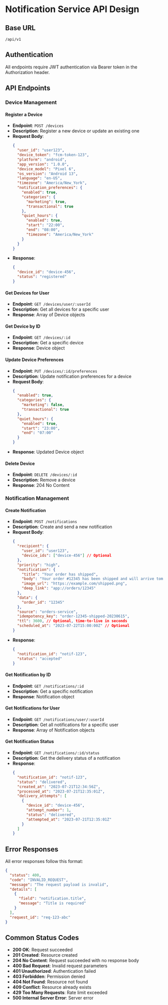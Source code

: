 # Notification Service API Design

## Base URL
`/api/v1`

## Authentication
All endpoints require JWT authentication via Bearer token in the Authorization header.

## API Endpoints

### Device Management

#### Register a Device
- **Endpoint**: `POST /devices`
- **Description**: Register a new device or update an existing one
- **Request Body**:
  ```json
  {
    "user_id": "user123",
    "device_token": "fcm-token-123",
    "platform": "android",
    "app_version": "1.0.0",
    "device_model": "Pixel 6",
    "os_version": "Android 13",
    "language": "en-US",
    "timezone": "America/New_York",
    "notification_preferences": {
      "enabled": true,
      "categories": {
        "marketing": true,
        "transactional": true
      },
      "quiet_hours": {
        "enabled": true,
        "start": "22:00",
        "end": "08:00",
        "timezone": "America/New_York"
      }
    }
  }
  ```
- **Response**:
  ```json
  {
    "device_id": "device-456",
    "status": "registered"
  }
  ```

#### Get Devices for User
- **Endpoint**: `GET /devices/user/:userId`
- **Description**: Get all devices for a specific user
- **Response**: Array of Device objects

#### Get Device by ID
- **Endpoint**: `GET /devices/:id`
- **Description**: Get a specific device
- **Response**: Device object

#### Update Device Preferences
- **Endpoint**: `PUT /devices/:id/preferences`
- **Description**: Update notification preferences for a device
- **Request Body**:
  ```json
  {
    "enabled": true,
    "categories": {
      "marketing": false,
      "transactional": true
    },
    "quiet_hours": {
      "enabled": true,
      "start": "23:00",
      "end": "07:00"
    }
  }
  ```
- **Response**: Updated Device object

#### Delete Device
- **Endpoint**: `DELETE /devices/:id`
- **Description**: Remove a device
- **Response**: 204 No Content

### Notification Management

#### Create Notification
- **Endpoint**: `POST /notifications`
- **Description**: Create and send a new notification
- **Request Body**:
  ```json
  {
    "recipient": {
      "user_id": "user123",
      "device_ids": ["device-456"] // Optional
    },
    "priority": "high",
    "notification": {
      "title": "Your order has shipped",
      "body": "Your order #12345 has been shipped and will arrive tomorrow.",
      "image_url": "https://example.com/shipped.png",
      "deep_link": "app://orders/12345"
    },
    "data": {
      "order_id": "12345"
    },
    "source": "orders-service",
    "idempotency_key": "order-12345-shipped-20230615",
    "ttl": 3600, // Optional, time-to-live in seconds
    "scheduled_at": "2023-07-22T15:00:00Z" // Optional
  }
  ```
- **Response**:
  ```json
  {
    "notification_id": "notif-123",
    "status": "accepted"
  }
  ```

#### Get Notification by ID
- **Endpoint**: `GET /notifications/:id`
- **Description**: Get a specific notification
- **Response**: Notification object

#### Get Notifications for User
- **Endpoint**: `GET /notifications/user/:userId`
- **Description**: Get all notifications for a specific user
- **Response**: Array of Notification objects

#### Get Notification Status
- **Endpoint**: `GET /notifications/:id/status`
- **Description**: Get the delivery status of a notification
- **Response**:
  ```json
  {
    "notification_id": "notif-123",
    "status": "delivered",
    "created_at": "2023-07-21T12:34:56Z",
    "processed_at": "2023-07-21T12:35:01Z",
    "delivery_attempts": [
      {
        "device_id": "device-456",
        "attempt_number": 1,
        "status": "delivered",
        "attempted_at": "2023-07-21T12:35:01Z"
      }
    ]
  }
  ```

## Error Responses

All error responses follow this format:
```json
{
  "status": 400,
  "code": "INVALID_REQUEST",
  "message": "The request payload is invalid",
  "details": [
    {
      "field": "notification.title",
      "message": "Title is required"
    }
  ],
  "request_id": "req-123-abc"
}
```

## Common Status Codes

- **200 OK**: Request succeeded
- **201 Created**: Resource created
- **204 No Content**: Request succeeded with no response body
- **400 Bad Request**: Invalid request parameters
- **401 Unauthorized**: Authentication failed
- **403 Forbidden**: Permission denied
- **404 Not Found**: Resource not found
- **409 Conflict**: Resource already exists
- **429 Too Many Requests**: Rate limit exceeded
- **500 Internal Server Error**: Server error 